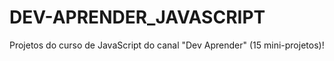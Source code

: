 # DEV-APRENDER_JAVASCRIPT
Projetos do curso de JavaScript do canal "Dev Aprender" (15 mini-projetos)!
